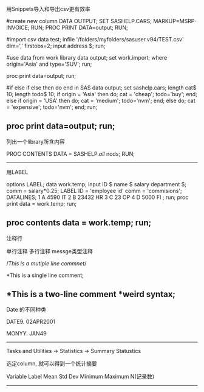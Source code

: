 用Snippets导入和导出csv更有效率

#create new column
DATA OUTPUT;
	SET SASHELP.CARS;
	MARKUP=MSRP-INVOICE;
RUN;
PROC PRINT DATA=output;
RUN;

#import csv
data test;
	infile '/folders/myfolders/sasuser.v94/TEST.csv' dlm=',' firstobs=2;
	input address $;
run;


#use data from work library 
data output;
set work.import;
where origin='Asia' and type='SUV';
run;

proc print data=output;
run;

#if else if else then do end in SAS
data output;
	set sashelp.cars;
	length cat$ 10;
	length todo$ 10;
	if origin = 'Asia' then 
		do; 
		cat = 'cheap';
		todo='buy';
		end;
	else if origin = 'USA' then 
		do;
		cat = 'medium';
		todo='nvm';
		end;
	else do;
		cat = 'expensive';
		todo='nvm';
		end;
run;

proc print data=output;
run;
-----------------------------------------------------------
列出一个library所含内容

PROC CONTENTS DATA = SASHELP._all_ nods;
RUN;

-----------------------------------------------------------

用LABEL 

options LABEL;
data work.temp;
input ID $ name $ salary department $;
comm = salary*0.25;
LABEL ID = 'employee id' 
	  comm = 'commisions';
DATALINES;
1 A 4590 IT
2 B 23432 HR
3 C 23    OP
4 D 5000   FI
;
run;
proc print data = work.temp;
run;

proc contents data = work.temp;
run;
-----------------------------------------------------------
注释行

单行注释
多行注释
messge类型注释

/*This is a mutiple
line
commnet*/

*This is a single line comment;



*This is a two-line comment
*weird syntax;
-----------------------------------------------------------

Date 的不同种类

DATE9.
02APR2001

MONYY.
JAN49

--------------------------------------------------------

Tasks and Utilities -> Statistics -> Summary Statustics

选定column, 就可以得到一个统计摘要

Variable  Label  Mean  Std Dev  Minimum  Maximum  N(记录数)

--------   ----   ---   -----   -----     -----   -














